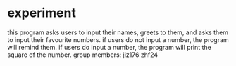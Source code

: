 # experiment
this program asks users to input their names, greets to them, and asks them to input their favourite numbers.
if users do not input a number, the program will remind them.
if users do input a number, the program will print the square of the number.
group members:
jiz176
zhf24
